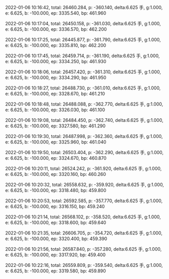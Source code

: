 2022-01-06 10:16:42, total: 26460.284, p: -360.140, delta:6.625 手, g:1.000, e: 6.625, b: -100.000, ep: 3335.540, bp: 461.960

2022-01-06 10:17:04, total: 26450.158, p: -361.030, delta:6.625 手, g:1.000, e: 6.625, b: -100.000, ep: 3336.570, bp: 462.200

2022-01-06 10:17:25, total: 26445.877, p: -361.790, delta:6.625 手, g:1.000, e: 6.625, b: -100.000, ep: 3335.810, bp: 462.200

2022-01-06 10:17:45, total: 26459.714, p: -361.190, delta:6.625 手, g:1.000, e: 6.625, b: -100.000, ep: 3334.250, bp: 461.930

2022-01-06 10:18:06, total: 26457.420, p: -361.310, delta:6.625 手, g:1.000, e: 6.625, b: -100.000, ep: 3334.290, bp: 461.950

2022-01-06 10:18:27, total: 26488.730, p: -361.010, delta:6.625 手, g:1.000, e: 6.625, b: -100.000, ep: 3328.670, bp: 461.210

2022-01-06 10:18:48, total: 26488.088, p: -362.770, delta:6.625 手, g:1.000, e: 6.625, b: -100.000, ep: 3326.030, bp: 461.100

2022-01-06 10:19:08, total: 26484.450, p: -362.740, delta:6.625 手, g:1.000, e: 6.625, b: -100.000, ep: 3327.580, bp: 461.290

2022-01-06 10:19:30, total: 26487.998, p: -362.360, delta:6.625 手, g:1.000, e: 6.625, b: -100.000, ep: 3325.960, bp: 461.040

2022-01-06 10:19:50, total: 26503.404, p: -362.290, delta:6.625 手, g:1.000, e: 6.625, b: -100.000, ep: 3324.670, bp: 460.870

2022-01-06 10:20:11, total: 26524.242, p: -361.920, delta:6.625 手, g:1.000, e: 6.625, b: -100.000, ep: 3320.160, bp: 460.260

2022-01-06 10:20:32, total: 26558.632, p: -359.920, delta:6.625 手, g:1.000, e: 6.625, b: -100.000, ep: 3318.480, bp: 459.800

2022-01-06 10:20:53, total: 26592.585, p: -357.770, delta:6.625 手, g:1.000, e: 6.625, b: -100.000, ep: 3316.150, bp: 459.240

2022-01-06 10:21:14, total: 26568.102, p: -358.520, delta:6.625 手, g:1.000, e: 6.625, b: -100.000, ep: 3318.600, bp: 459.640

2022-01-06 10:21:35, total: 26606.705, p: -354.720, delta:6.625 手, g:1.000, e: 6.625, b: -100.000, ep: 3320.400, bp: 459.390

2022-01-06 10:21:56, total: 26587.840, p: -357.280, delta:6.625 手, g:1.000, e: 6.625, b: -100.000, ep: 3317.920, bp: 459.400

2022-01-06 10:22:16, total: 26559.809, p: -359.540, delta:6.625 手, g:1.000, e: 6.625, b: -100.000, ep: 3319.580, bp: 459.890